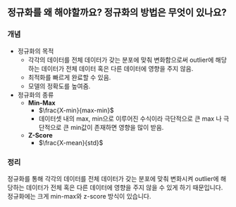 ## **정규화를 왜 해야할까요? 정규화의 방법은 무엇이 있나요?**
### **개념** 
- 정규화의 목적
    - 각각의 데이터를 전체 데이터가 갖는 분포에 맞춰 변화함으로써 outlier에 해당하는 데이터가 전체 데이터 혹은 다른 데이터에 영향을 주지 않음.
    - 최적화를 빠르게 완료할 수 있음.
    - 모델의 정확도를 높여줌.
- 정규화의 종류
    - **Min-Max**
        - $\frac{X-min}{max-min}$
        - 데이터셋 내의 max, min으로 이루어진 수식이라 극단적으로 큰 max 나 극단적으로 큰 min값이 존재하면 영향을 많이 받음.
    - **Z-Score**
        - $\frac{X-mean}{std}$

### **정리**
정규화를 통해 각각의 데이터를 전체 데이터가 갖는 분포에 맞춰 변화시켜 outlier에 해당하는 데이터가 전체 혹은 다른 데이터에 영향을 주지 않을 수 있게 하기 때문입니다. 
정규화에는 크게 min-max와 z-score 방식이 있습니다. 
